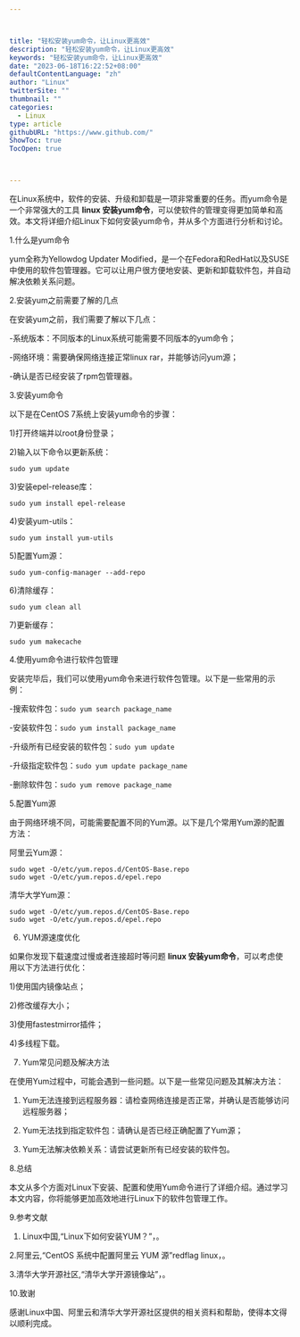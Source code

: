 ```yaml
---



title: "轻松安装yum命令，让Linux更高效"
description: "轻松安装yum命令，让Linux更高效"
keywords: "轻松安装yum命令，让Linux更高效"
date: "2023-06-18T16:22:52+08:00"
defaultContentLanguage: "zh"
author: "Linux"
twitterSite: ""
thumbnail: ""
categories:
  - Linux
type: article
githubURL: "https://www.github.com/"
ShowToc: true
TocOpen: true



---
```


在Linux系统中，软件的安装、升级和卸载是一项非常重要的任务。而yum命令是一个非常强大的工具 **linux 安装yum命令**，可以使软件的管理变得更加简单和高效。本文将详细介绍Linux下如何安装yum命令，并从多个方面进行分析和讨论。

1.什么是yum命令

yum全称为Yellowdog Updater Modified，是一个在Fedora和RedHat以及SUSE中使用的软件包管理器。它可以让用户很方便地安装、更新和卸载软件包，并自动解决依赖关系问题。

2.安装yum之前需要了解的几点

在安装yum之前，我们需要了解以下几点：

-系统版本：不同版本的Linux系统可能需要不同版本的yum命令；

-网络环境：需要确保网络连接正常linux rar，并能够访问yum源；

-确认是否已经安装了rpm包管理器。

3.安装yum命令

以下是在CentOS 7系统上安装yum命令的步骤：

1)打开终端并以root身份登录；

2)输入以下命令以更新系统：

```
sudo yum update
```

3)安装epel-release库：

```
sudo yum install epel-release
```

4)安装yum-utils：

```
sudo yum install yum-utils
```

5)配置Yum源：

```
sudo yum-config-manager --add-repo
```

6)清除缓存：

```
sudo yum clean all
```

7)更新缓存：

```
sudo yum makecache
```

4.使用yum命令进行软件包管理

安装完毕后，我们可以使用yum命令来进行软件包管理。以下是一些常用的示例：

-搜索软件包：`sudo yum search package_name`

-安装软件包：`sudo yum install package_name`

-升级所有已经安装的软件包：`sudo yum update`

-升级指定软件包：`sudo yum update package_name`

-删除软件包：`sudo yum remove package_name`

5.配置Yum源

由于网络环境不同，可能需要配置不同的Yum源。以下是几个常用Yum源的配置方法：

阿里云Yum源：

```
sudo wget -O/etc/yum.repos.d/CentOS-Base.repo
sudo wget -O/etc/yum.repos.d/epel.repo
```

清华大学Yum源：

```
sudo wget -O/etc/yum.repos.d/CentOS-Base.repo
sudo wget -O/etc/yum.repos.d/epel.repo
```

6. YUM源速度优化

如果你发现下载速度过慢或者连接超时等问题 **linux 安装yum命令**，可以考虑使用以下方法进行优化：

1)使用国内镜像站点；

2)修改缓存大小；

3)使用fastestmirror插件；

4)多线程下载。

7. Yum常见问题及解决方法

在使用Yum过程中，可能会遇到一些问题。以下是一些常见问题及其解决方法：

1) Yum无法连接到远程服务器：请检查网络连接是否正常，并确认是否能够访问远程服务器；

2) Yum无法找到指定软件包：请确认是否已经正确配置了Yum源；

3) Yum无法解决依赖关系：请尝试更新所有已经安装的软件包。

8.总结

本文从多个方面对Linux下安装、配置和使用Yum命令进行了详细介绍。通过学习本文内容，你将能够更加高效地进行Linux下的软件包管理工作。

9.参考文献

1. Linux中国,“Linux下如何安装YUM？”，。

2.阿里云,“CentOS 系统中配置阿里云 YUM 源”redflag linux，。

3.清华大学开源社区,“清华大学开源镜像站”，。

10.致谢

感谢Linux中国、阿里云和清华大学开源社区提供的相关资料和帮助，使得本文得以顺利完成。